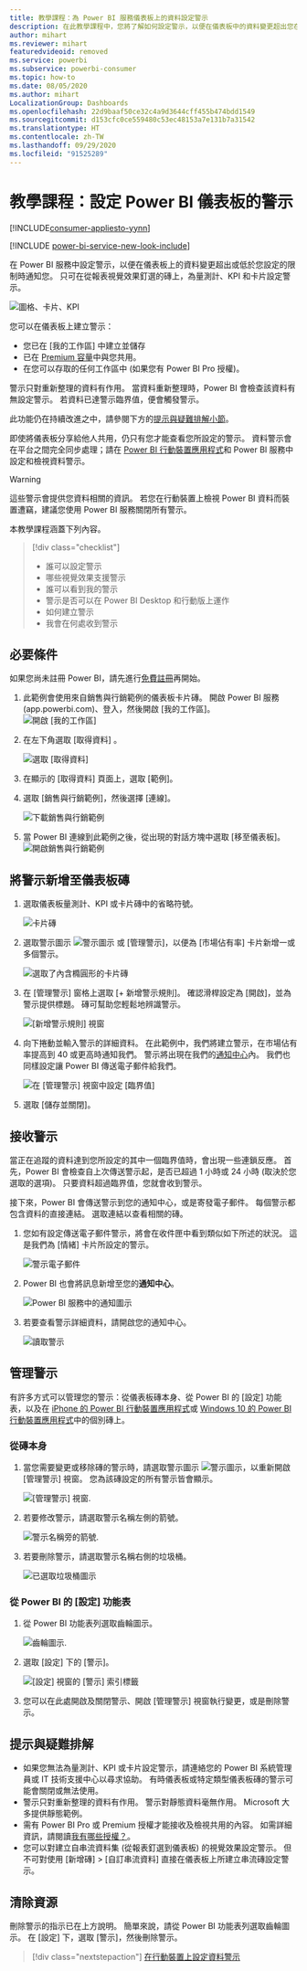 ```yaml
---
title: 教學課程：為 Power BI 服務儀表板上的資料設定警示
description: 在此教學課程中，您將了解如何設定警示，以便在儀表板中的資料變更超出您在 Microsoft Power BI 服務中所設定的限制時通知您。
author: mihart
ms.reviewer: mihart
featuredvideoid: removed
ms.service: powerbi
ms.subservice: powerbi-consumer
ms.topic: how-to
ms.date: 08/05/2020
ms.author: mihart
LocalizationGroup: Dashboards
ms.openlocfilehash: 22d9baaf50ce32c4a9d3644cff455b474bdd1549
ms.sourcegitcommit: d153cfc0ce559480c53ec48153a7e131b7a31542
ms.translationtype: HT
ms.contentlocale: zh-TW
ms.lasthandoff: 09/29/2020
ms.locfileid: "91525289"
---
```

# <a name="tutorial-set-alerts-on-power-bi-dashboards"></a>教學課程：設定 Power BI 儀表板的警示

[!INCLUDE[consumer-appliesto-yynn](../includes/consumer-appliesto-yynn.md)]

[!INCLUDE [power-bi-service-new-look-include](../includes/power-bi-service-new-look-include.md)]

在 Power BI 服務中設定警示，以便在儀表板上的資料變更超出或低於您設定的限制時通知您。 只可在從報表視覺效果釘選的磚上，為量測計、KPI 和卡片設定警示。 

![圖格、卡片、KPI](media/end-user-alerts/card-gauge-kpi.png)

您可以在儀表板上建立警示：
- 您已在 [我的工作區] 中建立並儲存
- 已在 [Premium 容量](end-user-license.md)中與您共用。 
- 在您可以存取的任何工作區中 (如果您有 Power BI Pro 授權)。    

警示只對重新整理的資料有作用。 當資料重新整理時，Power BI 會檢查該資料有無設定警示。 若資料已達警示臨界值，便會觸發警示。 

此功能仍在持續改進之中，請參閱下方的[提示與疑難排解小節](#tips-and-troubleshooting)。



即使將儀表板分享給他人共用，仍只有您才能查看您所設定的警示。 資料警示會在平台之間完全同步處理；請在 [ Power BI 行動裝置應用程式](mobile/mobile-set-data-alerts-in-the-mobile-apps.md)和 Power BI 服務中設定和檢視資料警示。 

> [!WARNING]
> 這些警示會提供您資料相關的資訊。 若您在行動裝置上檢視 Power BI 資料而裝置遭竊，建議您使用 Power BI 服務關閉所有警示。
> 

本教學課程涵蓋下列內容。
> [!div class="checklist"]
> * 誰可以設定警示
> * 哪些視覺效果支援警示
> * 誰可以看到我的警示
> * 警示是否可以在 Power BI Desktop 和行動版上運作
> * 如何建立警示
> * 我會在何處收到警示

## <a name="prerequisites"></a>必要條件

如果您尚未註冊 Power BI，請先進行[免費註冊](https://app.powerbi.com/signupredirect?pbi_source=web)再開始。

1. 此範例會使用來自銷售與行銷範例的儀表板卡片磚。 開啟 Power BI 服務 (app.powerbi.com)、登入，然後開啟 [我的工作區]。    
    ![開啟 [我的工作區]](media//end-user-alerts/power-bi-my-workspace.png)

2. 在左下角選取 [取得資料]  。

    ![選取 [取得資料]](media//end-user-alerts/power-bi-get-data.png)

3. 在顯示的 [取得資料] 頁面上，選取 [範例]。

4. 選取 [銷售與行銷範例]，然後選擇 [連線]。

    ![下載銷售與行銷範例](media//end-user-alerts/power-bi-sample.png)

5. 當 Power BI 連線到此範例之後，從出現的對話方塊中選取 [移至儀表板]。     
    ![開啟銷售與行銷範例](media//end-user-alerts/power-bi-go-to-dashboard.png)

## <a name="add-an-alert-to-a-dashboard-tile"></a>將警示新增至儀表板磚

1. 選取儀表板量測計、KPI 或卡片磚中的省略符號。
   
   ![卡片磚](media/end-user-alerts/power-bi-card.png)

2. 選取警示圖示 ![警示圖示](media/end-user-alerts/power-bi-alert-icon.png) 或 [管理警示]，以便為 [市場佔有率] 卡片新增一或多個警示。

   ![選取了內含橢圓形的卡片磚](media/end-user-alerts/power-bi-manage.png)

   
1. 在 [管理警示] 窗格上選取 [+ 新增警示規則]。  確認滑桿設定為 [開啟]，並為警示提供標題。 磚可幫助您輕鬆地辨識警示。
   
   ![[新增警示規則] 視窗](media/end-user-alerts/power-bi-alert-manage.png)
4. 向下捲動並輸入警示的詳細資料。  在此範例中，我們將建立警示，在市場佔有率提高到 40 或更高時通知我們。 警示將出現在我們的[通知中心](end-user-notification-center.md)內。 我們也同樣設定讓 Power BI 傳送電子郵件給我們。
   
   ![在 [管理警示] 視窗中設定 [臨界值]](media/end-user-alerts/power-bi-manage-alert-detail.png)

5. 選取 [儲存並關閉]。
 


   > 

## <a name="receiving-alerts"></a>接收警示
當正在追蹤的資料達到您所設定的其中一個臨界值時，會出現一些連鎖反應。 首先，Power BI 會檢查自上次傳送警示起，是否已超過 1 小時或 24 小時 (取決於您選取的選項)。 只要資料超過臨界值，您就會收到警示。

接下來，Power BI 會傳送警示到您的通知中心，或是寄發電子郵件。 每個警示都包含資料的直接連結。 選取連結以查看相關的磚。  

1. 您如有設定傳送電子郵件警示，將會在收件匣中看到類似如下所述的狀況。 這是我們為 [情緒] 卡片所設定的警示。
   
   ![警示電子郵件](media/end-user-alerts/power-bi-email.png)
2. Power BI 也會將訊息新增至您的**通知中心**。
   
   ![Power BI 服務中的通知圖示](media/end-user-alerts/power-bi-task.png)
3. 若要查看警示詳細資料，請開啟您的通知中心。
   
    ![讀取警示](media/end-user-alerts/power-bi-notifications.png)
   
  

## <a name="managing-alerts"></a>管理警示

有許多方式可以管理您的警示：從儀表板磚本身、從 Power BI 的 [設定] 功能表，以及在 [iPhone 的 Power BI 行動裝置應用程式](mobile/mobile-set-data-alerts-in-the-mobile-apps.md)或 [Windows 10 的 Power BI 行動裝置應用程式](mobile/mobile-set-data-alerts-in-the-mobile-apps.md)中的個別磚上。

### <a name="from-the-tile-itself"></a>從磚本身

1. 當您需要變更或移除磚的警示時，請選取警示圖示 ![警示圖示](media/end-user-alerts/power-bi-alert-icon.png)，以重新開啟 [管理警示] 視窗。 您為該磚設定的所有警示皆會顯示。
   
    ![[管理警示] 視窗](media/end-user-alerts/power-bi-manage-alert.png).
2. 若要修改警示，請選取警示名稱左側的箭號。
   
    ![警示名稱旁的箭號](media/end-user-alerts/power-bi-alert-modify.png).
3. 若要刪除警示，請選取警示名稱右側的垃圾桶。
   
      ![已選取垃圾桶圖示](media/end-user-alerts/power-bi-delete.png)

### <a name="from-the-power-bi-settings-menu"></a>從 Power BI 的 [設定] 功能表

1. 從 Power BI 功能表列選取齒輪圖示。
   
    ![齒輪圖示](media/end-user-alerts/power-bi-gear-icon.png).
2. 選取 [設定] 下的 [警示]。
   
    ![[設定] 視窗的 [警示] 索引標籤](media/end-user-alerts/power-bi-settings.png)
3. 您可以在此處開啟及關閉警示、開啟 [管理警示] 視窗執行變更，或是刪除警示。

## <a name="tips-and-troubleshooting"></a>提示與疑難排解 

* 如果您無法為量測計、KPI 或卡片設定警示，請連絡您的 Power BI 系統管理員或 IT 技術支援中心以尋求協助。 有時儀表板或特定類型儀表板磚的警示可能會關閉或無法使用。
* 警示只對重新整理的資料有作用。 警示對靜態資料毫無作用。 Microsoft 大多提供靜態範例。 
* 需有 Power BI Pro 或 Premium 授權才能接收及檢視共用的內容。 如需詳細資訊，請閱讀[我有哪些授權？](end-user-license.md)。
* 您可以對建立自串流資料集 (從報表釘選到儀表板) 的視覺效果設定警示。 但不可對使用 [新增磚] > [自訂串流資料] 直接在儀表板上所建立串流磚設定警示。


## <a name="clean-up-resources"></a>清除資源
刪除警示的指示已在上方說明。 簡單來說，請從 Power BI 功能表列選取齒輪圖示。 在 [設定] 下，選取 [警示]，然後刪除警示。

> [!div class="nextstepaction"]
> [在行動裝置上設定資料警示](mobile/mobile-set-data-alerts-in-the-mobile-apps.md)


